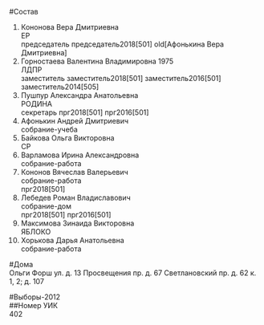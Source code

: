 #Состав  
1. Кононова Вера Дмитриевна  
    ЕР  
    председатель председатель2018[501] old[Афонькина Вера Дмитриевна]  
2. Горностаева Валентина Владимировна 1975  
    ЛДПР  
    заместитель заместитель2018[501] заместитель2016[501] заместитель2014[505]  
3. Пушпур Александра Анатольевна  
    РОДИНА  
    секретарь прг2018[501] прг2016[501]  
4. Афонькин Андрей Дмитриевич  
    собрание-учеба  
5. Байкова Ольга Викторовна  
    СР  
6. Варламова Ирина Александровна  
    собрание-работа  
7. Кононов Вячеслав Валерьевич  
    собрание-работа  
    прг2018[501]  
8. Лебедев Роман Владиславович  
    собрание-дом  
    прг2018[501] прг2016[501]  
9. Максимова Зинаида Викторовна  
    ЯБЛОКО  
10. Хорькова Дарья Анатольевна  
    собрание-работа  
  
#Дома  
Ольги Форш ул. д. 13 Просвещения пр. д. 67 Светлановский пр. д. 62 к. 1, 2; д. 107  
  
#Выборы-2012  
##Номер УИК  
402  
